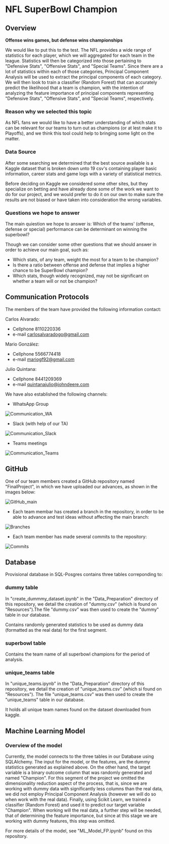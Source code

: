 # NFL SuperBowl Champion 

## Overview

 **Offense wins games, but defense wins championships**
 
We would like to put this to the test. The NFL provides a wide range of statistics for each player, which we will aggregated for each team in the league. Statistics will then be categorized into those pertaining to "Defensive Stats", "Offensive Stats", and "Special Teams". Since there are a lot of statistics within each of those categories, Principal Component Analysis will be used to extract the principal components of each category. We will then look to train a classifier (Random Forest) that can accurately predict the likelihood that a team is champion, with the intention of analyzing the feature importance of principal components representing "Defensive Stats", "Offensive Stats", and "Special Teams", respectively. 

### Reason why we selected this topic

As NFL fans we would like to have a better understanding of which stats can be relevant for our teams to turn out as champions (or at lest make it to Playoffs), and we think this tool could help to bringing some light on the matter.

### Data Source


After some searching we determined that the best source available is a Kaggle dataset that is broken down unto 19 csv's containing player basic information, career stats and game logs with a variety of statistical metrics. 

Before deciding on Kaggle we considered some other sites, but they specialize on betting and have already done some of the work we want to do for our project, and we would prefer to do it on our own to make sure the results are not biased or have taken into consideration the wrong variables.

### Questions we hope to answer

The main quiestion we hope to answer is: Which of the teams' (offense, defense or special) performance can be determinant on winning the superbowl?

Though we can consider some other questions that we should answer in order to achieve our main goal, such as:
- Which stats, of any team, weight the most for a team to be champion?
- Is there a ratio between offense and defense that implies a higher chance to be SuperBowl champion?
- Which stats, though widely recognized, may not be significant on whether a team will or not be champion?

## Communication Protocols

The members of the team have provided the following information contact:

Carlos Alvarado:
- Cellphone 8110220336
- e-mail   carlosalvaradogo@gmail.com
 
Mario González:
- Cellphone 5566774418
- e-mail   mariogf92@gmail.com
    
Julio Quintana:
- Cellphone 8441209369
- e-mail   quintanajulio@johndeere.com

We have also established the following channels:

- WhatsApp Group

![Communication_WA](https://user-images.githubusercontent.com/89816213/153756886-0ca35645-5229-4014-9b92-bf0577c09e99.PNG)

- Slack (with help of our TA)

![Communication_Slack](https://user-images.githubusercontent.com/89816213/153756906-6be5804f-383d-4067-9c92-da2ef09e5141.PNG)

- Teams meetings

![Communication_Teams](https://user-images.githubusercontent.com/89816213/153756924-fb376591-3323-44db-b124-de7a6627de97.PNG)

## GitHub

One of our team members created a GitHub repository named "FinalProject", in which we have uploaded our advances, as shown in the images below:

![GitHub_main](https://user-images.githubusercontent.com/89816213/153757064-37f708a8-9509-4100-a742-44fcf1c4ccf9.PNG)

- Each team membar has created a branch in the repository, in order to be able to advance and test ideas without affecting the main branch:

![Branches](https://user-images.githubusercontent.com/89816213/153754694-6b71ae49-1f8b-4c9b-b0ba-e6e8293552a6.PNG)

- Each team member has made several commits to the repository:

![Commits](https://user-images.githubusercontent.com/89816213/153754684-f0bda6e8-640b-4ddf-9a90-43cbcbe183b2.PNG)

## Database

Provisional database in SQL-Posgres contains three tables correponding to:

### dummy table


In "create_dummmy_dataset.ipynb" in the "Data_Preparation" directory of this repository, we detail the creation of "dummy.csv" (which is found on "Resources").The file "dummy.csv" was then used to create the "dummy" table in our database.

Contains randomly generated statistics to be used as dummy data (formatted as the real data) for the first segment.

### superbowl table

Contains the team name of all superbowl champions for the period of analysis.

### unique_teams table

In "unique_teams.ipynb" in the "Data_Preparation" directory of this repository, we detail the creation of "unique_teams.csv" (which si found on "Resources"). The file "unique_teams.csv" was then used to create the "unique_teams" table in our database.

It holds all unique team names found on the dataset downloaded from kaggle.

## Machine Learning Model

### Overview of the model

Currently, the model connects to the three tables in our Database using SQLAlchemy. The input for the model, or the features, are the dummy statistics generated as explained above. On the other hand, the target variable is a binary outcome column that was randomly generated and named "Champion". For this segment of the project we omitted the dimensionality reduction aspect of the process, that is, since we are working with dummy data with significantly less columns than the real data, we did not employ Principal Component Analysis (however we will do so when work with the real data). Finally, using Scikit Learn, we trained a classifier (Random Forest) and used it to predict our target variable "Champion". When working will the real data, a further step will be needed, that of determining the feature importance, but since at this stage we are working with dummy features, this step was omitted. 

For more details of the model, see "ML_Model_FP.ipynb" found on this repository. 
